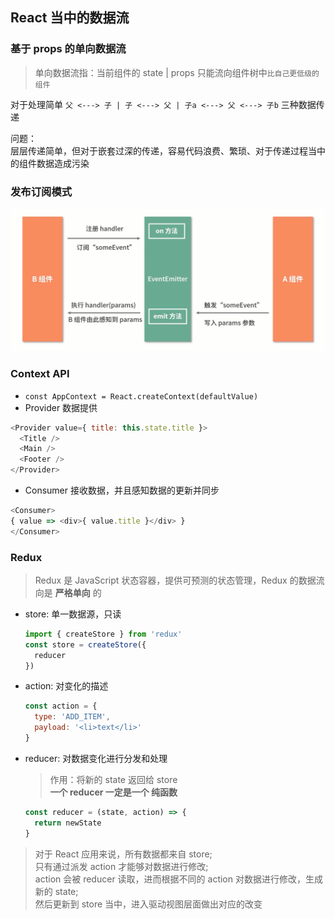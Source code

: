 ## React 当中的数据流

### 基于 props 的单向数据流
> 单向数据流指：当前组件的 state | props 只能流向组件树中`比自己更低级的组件`

对于处理简单 `父 <---> 子 | 子 <---> 父 | 子a <---> 父 <---> 子b` 三种数据传递

问题：      
层层传递简单，但对于嵌套过深的传递，容易代码浪费、繁琐、对于传递过程当中的组件数据造成污染

### 发布订阅模式
![eventEmitter](./pic/event-emitter.png)

### Context API
- `const AppContext = React.createContext(defaultValue)` 
- Provider 数据提供
```js
<Provider value={ title: this.state.title }>
  <Title />
  <Main />
  <Footer />
</Provider>
```
- Consumer 接收数据，并且感知数据的更新并同步
```js
<Consumer>
{ value => <div>{ value.title }</div> }
</Consumer>
```

### Redux
> Redux 是 JavaScript 状态容器，提供可预测的状态管理，Redux 的数据流向是 **严格单向** 的

- store: 单一数据源，只读
    ```js
    import { createStore } from 'redux'
    const store = createStore({
      reducer
    })
    ```
- action: 对变化的描述
    ```js
    const action = {
      type: 'ADD_ITEM',
      payload: '<li>text</li>'
    }
    ```
- reducer: 对数据变化进行分发和处理
    > 作用：将新的 state 返回给 store   
    > **一个 reducer 一定是一个 纯函数**
    ```js
    const reducer = (state, action) => {
      return newState
    }
    ```

> 对于 React 应用来说，所有数据都来自 store;       
  只有通过派发 action 才能够对数据进行修改;   
  action 会被 reducer 读取，进而根据不同的 action 对数据进行修改，生成新的 state;    
  然后更新到 store 当中，进入驱动视图层面做出对应的改变 
